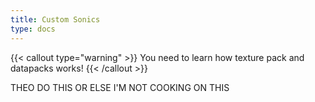 ```yaml
---
title: Custom Sonics
type: docs
---
```


{{< callout type="warning" >}}
  You need to learn how texture pack and datapacks works!
{{< /callout >}}

THEO DO THIS OR ELSE I'M NOT COOKING ON THIS